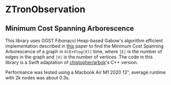 # ZTronObservation

## Minimum Cost Spanning Arborescence 

This library uses GGST Fibonacci Heap-based Gabow's algorithm efficient implementation described in [this](https://mboether.com/assets/pdf/bother2023mst.pdf) paper to find the Minimum Cost Spanning Arborescence of a graph in `O(E+Vlog(V))` time, where `|E|` is the number of edges in the graph and `|V|` is the number of vertices. The code in this library is a Swift adaptation of [chistopher/arbok](https://github.com/chistopher/arbok/tree/5a38286e332552fe3c029afba57195e95182f90a)'s C++ version.

Performance was tested using a Macbook Air M1 2020 13", average runtime with 2k nodes was about 0.3s.
